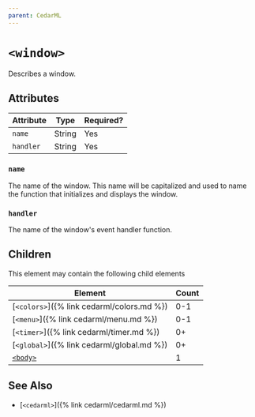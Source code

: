 ```yaml
---
parent: CedarML
---
```

# `<window>`
Describes a window.

## Attributes

| Attribute  | Type    | Required? |
|------------|---------|-----------|
| `name`     | String  | Yes       |
| `handler`  | String  | Yes       |

### `name`
The name of the window. This name will be capitalized and used to name the
function that initializes and displays the window.

### `handler`
The name of the window's event handler function.

## Children
This element may contain the following child elements

| Element                                     | Count |
|---------------------------------------------|-------|
| [`<colors>`]({% link cedarml/colors.md %})  | 0-1   |
| [`<menu>`]({% link cedarml/menu.md %})      | 0-1   |
| [`<timer>`]({% link cedarml/timer.md %})    | 0+    |
| [`<global>`]({% link cedarml/global.md %})  | 0+    |
| [`<body>`](#)                               | 1     |

## See Also
- [`<cedarml>`]({% link cedarml/cedarml.md %})
